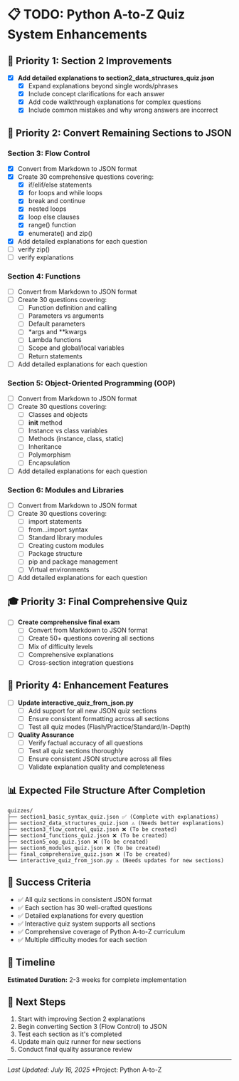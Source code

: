 # 📋 TODO: Python A-to-Z Quiz System Enhancements

## 🎯 **Priority 1: Section 2 Improvements**
- [x] **Add detailed explanations to section2_data_structures_quiz.json**
  - [x] Expand explanations beyond single words/phrases
  - [x] Include concept clarifications for each answer
  - [x] Add code walkthrough explanations for complex questions
  - [x] Include common mistakes and why wrong answers are incorrect

## 🔄 **Priority 2: Convert Remaining Sections to JSON**

### **Section 3: Flow Control**
- [x] Convert from Markdown to JSON format
- [x] Create 30 comprehensive questions covering:
  - [x] if/elif/else statements
  - [x] for loops and while loops
  - [x] break and continue
  - [x] nested loops
  - [x] loop else clauses
  - [x] range() function
  - [x] enumerate() and zip()
- [x] Add detailed explanations for each question
- [ ] verify zip()
- [ ] verify explanations

### **Section 4: Functions**
- [ ] Convert from Markdown to JSON format
- [ ] Create 30 questions covering:
  - [ ] Function definition and calling
  - [ ] Parameters vs arguments
  - [ ] Default parameters
  - [ ] *args and **kwargs
  - [ ] Lambda functions
  - [ ] Scope and global/local variables
  - [ ] Return statements
- [ ] Add detailed explanations for each question

### **Section 5: Object-Oriented Programming (OOP)**
- [ ] Convert from Markdown to JSON format
- [ ] Create 30 questions covering:
  - [ ] Classes and objects
  - [ ] __init__ method
  - [ ] Instance vs class variables
  - [ ] Methods (instance, class, static)
  - [ ] Inheritance
  - [ ] Polymorphism
  - [ ] Encapsulation
- [ ] Add detailed explanations for each question

### **Section 6: Modules and Libraries**
- [ ] Convert from Markdown to JSON format
- [ ] Create 30 questions covering:
  - [ ] import statements
  - [ ] from...import syntax
  - [ ] Standard library modules
  - [ ] Creating custom modules
  - [ ] Package structure
  - [ ] pip and package management
  - [ ] Virtual environments
- [ ] Add detailed explanations for each question

## 🎓 **Priority 3: Final Comprehensive Quiz**
- [ ] **Create comprehensive final exam**
  - [ ] Convert from Markdown to JSON format
  - [ ] Create 50+ questions covering all sections
  - [ ] Mix of difficulty levels
  - [ ] Comprehensive explanations
  - [ ] Cross-section integration questions

## 🔧 **Priority 4: Enhancement Features**
- [ ] **Update interactive_quiz_from_json.py**
  - [ ] Add support for all new JSON quiz sections
  - [ ] Ensure consistent formatting across all sections
  - [ ] Test all quiz modes (Flash/Practice/Standard/In-Depth)

- [ ] **Quality Assurance**
  - [ ] Verify factual accuracy of all questions
  - [ ] Test all quiz sections thoroughly
  - [ ] Ensure consistent JSON structure across all files
  - [ ] Validate explanation quality and completeness

## 📊 **Expected File Structure After Completion**
```
quizzes/
├── section1_basic_syntax_quiz.json ✅ (Complete with explanations)
├── section2_data_structures_quiz.json ⚠️ (Needs better explanations)
├── section3_flow_control_quiz.json ❌ (To be created)
├── section4_functions_quiz.json ❌ (To be created)
├── section5_oop_quiz.json ❌ (To be created)
├── section6_modules_quiz.json ❌ (To be created)
├── final_comprehensive_quiz.json ❌ (To be created)
└── interactive_quiz_from_json.py ⚠️ (Needs updates for new sections)
```

## 🎯 **Success Criteria**
- ✅ All quiz sections in consistent JSON format
- ✅ Each section has 30 well-crafted questions
- ✅ Detailed explanations for every question
- ✅ Interactive quiz system supports all sections
- ✅ Comprehensive coverage of Python A-to-Z curriculum
- ✅ Multiple difficulty modes for each section

## 📅 **Timeline**
**Estimated Duration:** 2-3 weeks for complete implementation

## 🚀 **Next Steps**
1. Start with improving Section 2 explanations
2. Begin converting Section 3 (Flow Control) to JSON
3. Test each section as it's completed
4. Update main quiz runner for new sections
5. Conduct final quality assurance review

---
*Last Updated: July 16, 2025*
*Project: Python A-to-Z